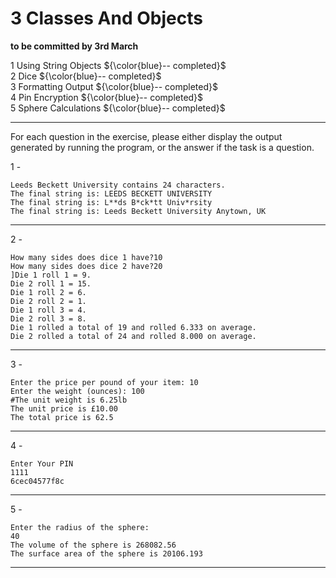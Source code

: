 # 3 Classes And Objects

**to be committed by 3rd March**

1 Using String Objects   ${\color{blue}-- completed}$\
2 Dice               ${\color{blue}-- completed}$\
3 Formatting Output   ${\color{blue}-- completed}$\
4 Pin Encryption  ${\color{blue}-- completed}$\
5 Sphere Calculations ${\color{blue}-- completed}$

---

For each question in the exercise, please either display the output generated by running the program, or the answer if the task is a question.

1 - 
```
Leeds Beckett University contains 24 characters.
The final string is: LEEDS BECKETT UNIVERSITY
The final string is: L**ds B*ck*tt Univ*rsity
The final string is: Leeds Beckett University Anytown, UK
```

---

2 -
```
How many sides does dice 1 have?10
How many sides does dice 2 have?20
]Die 1 roll 1 = 9.
Die 2 roll 1 = 15.
Die 1 roll 2 = 6.
Die 2 roll 2 = 1.
Die 1 roll 3 = 4.
Die 2 roll 3 = 8.
Die 1 rolled a total of 19 and rolled 6.333 on average.
Die 2 rolled a total of 24 and rolled 8.000 on average.
```

---

3 -
```
Enter the price per pound of your item: 10
Enter the weight (ounces): 100
#The unit weight is 6.25lb
The unit price is £10.00
The total price is 62.5
```

---

4 -
```
Enter Your PIN
1111
6cec04577f8c
```

---

5 -
```
Enter the radius of the sphere: 
40
The volume of the sphere is 268082.56
The surface area of the sphere is 20106.193
```

---



